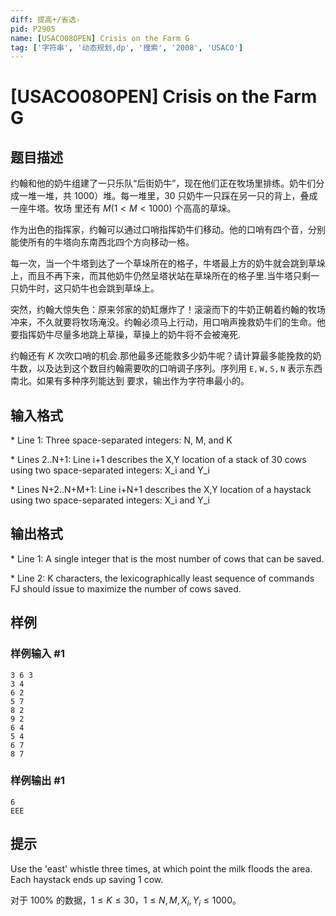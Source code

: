 ```yaml
---
diff: 提高+/省选-
pid: P2905
name: [USACO08OPEN] Crisis on the Farm G
tag: ['字符串', '动态规划,dp', '搜索', '2008', 'USACO']
---
```

# [USACO08OPEN] Crisis on the Farm G
## 题目描述

约翰和他的奶牛组建了一只乐队“后街奶牛”，现在他们正在牧场里排练。奶牛们分成一堆一堆，共 $1000$）堆。每一堆里，$30$ 只奶牛一只踩在另一只的背上，叠成一座牛塔。牧场 里还有 $M(1 < M < 1000)$ 个高高的草垛。

作为出色的指挥家，约翰可以通过口哨指挥奶牛们移动。他的口哨有四个音，分别能使所有的牛塔向东南西北四个方向移动一格。

每一次，当一个牛塔到达了一个草垛所在的格子，牛塔最上方的奶牛就会跳到草垛上，而且不再下来，而其他奶牛仍然呈塔状站在草垛所在的格子里.当牛塔只剩一只奶牛时，这只奶牛也会跳到草垛上。

突然，约翰大惊失色：原来邻家的奶缸爆炸了！滚滚而下的牛奶正朝着约翰的牧场冲来，不久就要将牧场淹没。约翰必须马上行动，用口哨声挽救奶牛们的生命。他要指挥奶牛尽量多地跳上草操，草操上的奶牛将不会被淹死.

约翰还有 $K$ 次吹口哨的机会.那他最多还能救多少奶牛呢？请计算最多能挽救的奶牛数，以及达到这个数目约翰需要吹的口哨调子序列。序列用 $\mathtt{E,W,S,N}$ 表示东西南北。如果有多种序列能达到 要求，输出作为字符串最小的。

## 输入格式

\* Line 1: Three space-separated integers: N, M, and K

\* Lines 2..N+1: Line i+1 describes the X,Y location of a stack of 30 cows using two space-separated integers: X\_i and Y\_i

\* Lines N+2..N+M+1: Line i+N+1 describes the X,Y location of a haystack using two space-separated integers: X\_i and Y\_i

## 输出格式

\* Line 1: A single integer that is the most number of cows that can be saved.

\* Line 2: K characters, the lexicographically least sequence of commands FJ should issue to maximize the number of cows saved.

## 样例

### 样例输入 #1
```
3 6 3 
3 4 
6 2 
5 7 
8 2 
9 2 
6 4 
5 4 
6 7 
8 7 

```
### 样例输出 #1
```
6 
EEE 

```
## 提示

Use the 'east' whistle three times, at which point the milk floods the area.  Each haystack ends up saving 1 cow.

对于 $100\%$ 的数据，$1\le K\le 30$，$1\le N,M,X_i,Y_i\le 1000$。

